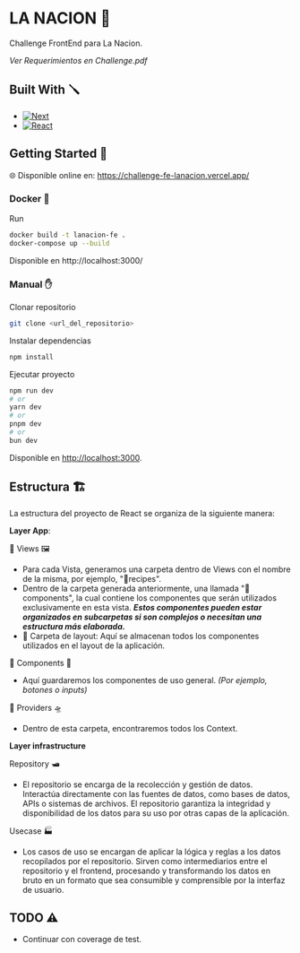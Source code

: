 
# LA NACION 📰

Challenge FrontEnd para La Nacion.

_Ver Requerimientos en Challenge.pdf_

## Built With 🪛
* [![Next][Next.js]][Next-url]
* [![React][React.js]][React-url]

## Getting Started 🛫

🌐 Disponible online en: https://challenge-fe-lanacion.vercel.app/

### Docker 🐋

Run
```bash
docker build -t lanacion-fe .
docker-compose up --build
```
Disponible en http://localhost:3000/

### Manual ✋

Clonar repositorio
```bash
git clone <url_del_repositorio>
```
Instalar dependencias
```bash
npm install
```
Ejecutar proyecto

```bash
npm run dev
# or
yarn dev
# or
pnpm dev
# or
bun dev
```

Disponible en [http://localhost:3000](http://localhost:3000).

## Estructura 🏗️

La estructura del proyecto de React se organiza de la siguiente manera:

**Layer App**: 

📂 Views 🖼️
- Para cada Vista, generamos una carpeta dentro de Views con el nombre de la misma, por ejemplo,      "📂recipes".
- Dentro de la carpeta generada anteriormente, una  llamada "📂components", la cual contiene los componentes que serán utilizados exclusivamente en esta vista. **_Estos componentes pueden estar organizados en subcarpetas si son complejos o necesitan una estructura más elaborada._**
- 📂 Carpeta de layout: Aquí se almacenan todos los componentes utilizados en el layout de la aplicación.

📂 Components 🔗
- Aquí guardaremos los componentes de uso general. _(Por ejemplo, botones o inputs)_

📂 Providers 🛸
- Dentro de esta carpeta, encontraremos todos los Context.


**Layer infrastructure**

Repository 🛥️
- El repositorio se encarga de la recolección y gestión de datos. Interactúa directamente con las fuentes de datos, como bases de datos, APIs o sistemas de archivos. El repositorio garantiza la integridad y disponibilidad de los datos para su uso por otras capas de la aplicación.

Usecase 🏭
- Los casos de uso se encargan de aplicar la lógica  y reglas a los datos recopilados por el repositorio. Sirven como intermediarios entre el repositorio y el frontend, procesando y transformando los datos en bruto en un formato que sea consumible y comprensible por la interfaz de usuario. 

## TODO ⚠️
- Continuar con coverage de test.


[Next.js]: https://img.shields.io/badge/next.js-000000?style=for-the-badge&logo=nextdotjs&logoColor=white
[Next-url]: https://nextjs.org/
[React.js]: https://img.shields.io/badge/React-20232A?style=for-the-badge&logo=react&logoColor=61DAFB
[React-url]: https://reactjs.org/